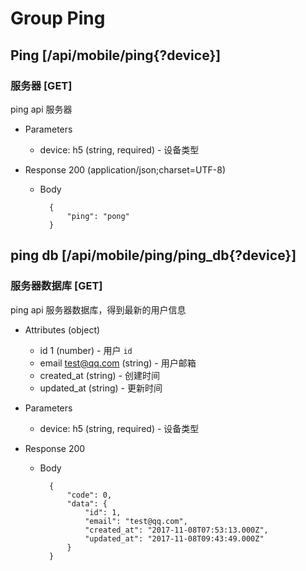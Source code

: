 # Group Ping

## Ping [/api/mobile/ping{?device}]

### 服务器 [GET]
ping api 服务器

+ Parameters
    + device: h5 (string, required) - 设备类型

+ Response 200 (application/json;charset=UTF-8)

    + Body

            {
                "ping": "pong"
            }

## ping db [/api/mobile/ping/ping_db{?device}]
### 服务器数据库 [GET]
ping api 服务器数据库，得到最新的用户信息

+ Attributes (object)
    + id 1 (number) - 用户 `id`
    + email test@qq.com (string) - 用户邮箱
    + created_at (string) - 创建时间
    + updated_at (string) - 更新时间

+ Parameters
    + device: h5 (string, required) - 设备类型

+ Response 200
    + Body

            {
                "code": 0,
                "data": {
                    "id": 1,
                    "email": "test@qq.com",
                    "created_at": "2017-11-08T07:53:13.000Z",
                    "updated_at": "2017-11-08T09:43:49.000Z"
                }
            }
